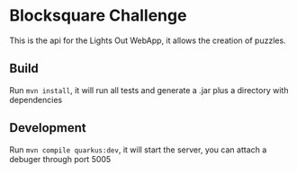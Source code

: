 # Blocksquare Challenge
This is the api for the  Lights Out WebApp, it allows the creation of puzzles.

## Build
Run `mvn install`, it will run all tests and generate a .jar plus a directory with dependencies

## Development
Run `mvn compile quarkus:dev`, it will start the server, you can attach a debuger through port 5005
